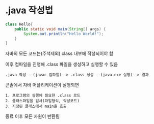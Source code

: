 # .java 작성법

```java
class Hello{
    public static void main(String[] args) {
        System.out.println("Hello World!");
    }
}
```

자바의 모든 코드는(주석제외) class 내부에 작성되어야 함

이후 컴파일을 진행해 .class 파일을 생성하고 실행할 수 있음

    .java 작성 --(javac 컴파일)--> .class 생성 --(java.exe 실행)--> 결과

콘솔에서 자바 어플리케이션이 실행되면

    1. 프로그램의 실행에 필요한 .class 로드
    2. 클래스파일을 검사(파일형식, 악성코드)
    3. 지정된 클래스에서 main을 호출

종료 이후 모든 자원이 반환됨